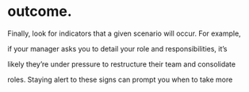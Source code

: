 # outcome.

Finally, look for indicators that a given scenario will occur. For example,

if your manager asks you to detail your role and responsibilities, it’s

likely they’re under pressure to restructure their team and consolidate

roles. Staying alert to these signs can prompt you when to take more